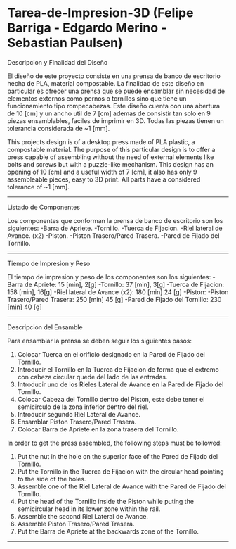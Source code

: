 # Tarea-de-Impresion-3D (Felipe Barriga - Edgardo Merino - Sebastian Paulsen)

Descripcion y Finalidad del Diseño

El diseño de este proyecto consiste en una prensa de banco de escritorio hecha de PLA, material compostable. La finalidad de este diseño en particular es ofrecer una prensa que se puede ensamblar sin necesidad de elementos externos como pernos o tornillos sino que tiene un funcionamiento tipo rompecabezas. 
Este diseño cuenta con una abertura de 10 [cm] y un ancho util de 7 [cm] ademas de consistir tan solo en 9 piezas ensamblables, faciles de imprimir en 3D. Todas las piezas tienen un tolerancia considerada de ~1 [mm].

This projects design is of a desktop press made of PLA plastic, a compostable material. The purpose of this particular design is to offer a press capable of assembling without the need of external elements like bolts and screws but with a puzzle-like mechanism.
This design has an opening of 10 [cm] and a useful width of 7 [cm], it also has only 9 assembleable pieces, easy to 3D print. All parts have a considered tolerance of ~1 [mm].

---------------------------------------------------------------------------------------------------------------------------------------------------------------------------


Listado de Componentes

Los componentes que conforman la prensa de banco de escritorio son los siguientes:
-Barra de Apriete.
-Tornillo.
-Tuerca de Fijacion.
-Riel lateral de Avance. (x2)
-Piston.
-Piston Trasero/Pared Trasera.
-Pared de Fijado del Tornillo.

--------------------------------------------------------------------------------------------------------------------------------------------------------------------------

Tiempo de Impresion y Peso

El tiempo de impresion y peso de los componentes son los siguientes:
-Barra de Apriete: 15 [min], 2[g]
-Tornillo: 37 [min], 3[g]
-Tuerca de Fijacion: 158 [min], 16[g]
-Riel lateral de Avance (x2): 180 [min] 24 [g]
-Piston:
-Piston Trasero/Pared Trasera: 250 [min] 45 [g]
-Pared de Fijado del Tornillo: 230 [min] 40 [g]

--------------------------------------------------------------------------------------------------------------------------------------------------------------------------


Descripcion del Ensamble

Para ensamblar la prensa se deben seguir los siguientes pasos:
1) Colocar Tuerca en el orificio designado en la Pared de Fijado del Tornillo.
2) Introducir el Tornillo en la Tuerca de Fijacion de forma que el extremo con cabeza circular quede del lado de las entradas.
3) Introducir uno de los Rieles Lateral de Avance en la Pared de Fijado del Tornillo.
4) Colocar Cabeza del Tornillo dentro del Piston, este debe tener el semicirculo de la zona inferior dentro del riel.
5) Introducir segundo Riel Lateral de Avance.
6) Ensamblar Piston Trasero/Pared Trasera.
7) Colocar Barra de Apriete en la zona trasera del Tornillo.

In order to get the press assembled, the following steps must be followed:
1) Put the nut in the hole on the superior face of the Pared de Fijado del Tornillo.
2) Put the Tornillo in the Tuerca de Fijacion with the circular head pointing to the side of the holes.
3) Assemble one of the Riel Lateral de Avance with the Pared de Fijado del Tornillo.
4) Put the head of the Tornillo inside the Piston while puting the semicircular head in its lower zone within the rail.
5) Assemble the second Riel Lateral de Avance.
6) Assemble Piston Trasero/Pared Trasera.
7) Put the Barra de Apriete at the backwards zone of the Tornillo.

---------------------------------------------------------------------------------------------------------------------------------------------------------------------------





